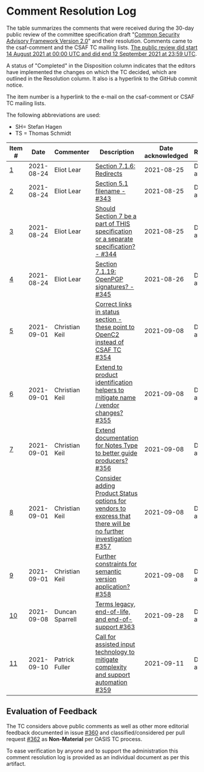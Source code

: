 # Comment Resolution Log

The table summarizes the comments that were received during the 30-day public review of the committee specification draft "[Common Security Advisory Framework Version 2.0](https://docs.oasis-open.org/csaf/csaf/v2.0/csd01/csaf-v2.0-csd01.html)" and their resolution. Comments came to the csaf-comment and the CSAF TC mailing lists. [The public review did start 14 August 2021 at 00:00 UTC and did end 12 September 2021 at 23:59 UTC](https://www.oasis-open.org/2021/08/13/invitation-to-comment-on-common-security-advisory-framework-v2-0/).

A status of "Completed" in the Disposition column indicates that the editors have implemented the changes on which the TC decided, which are outlined in the Resolution column. It also is a hyperlink to the GitHub commit notice.

The item number is a hyperlink to the e-mail on the csaf-comment or CSAF TC mailing lists.

The following abbreviations are used:

* SH= Stefan Hagen
* TS = Thomas Schmidt

| Item # | Date        | Commenter | Description | Date acknowledged | Resolution | Disposition | 
| ------------- | ------------- |  ------------- |  ------------- |  ------------- |  ------------- |  ------------- |
| [1](https://lists.oasis-open.org/archives/csaf-comment/202108/msg00001.html) | 2021-08-24 | Eliot Lear | [Section 7.1.6: Redirects](https://github.com/oasis-tcs/csaf/issues/342) | 2021-08-25 | Discussed at TC call | No change required |
| [2](https://lists.oasis-open.org/archives/csaf-comment/202108/msg00001.html) | 2021-08-24 | Eliot Lear | [Section 5.1 filename - #343](https://github.com/oasis-tcs/csaf/issues/343) | 2021-08-25 | Discussed at TC call | No change required |
| [3](https://lists.oasis-open.org/archives/csaf-comment/202108/msg00001.html) | 2021-08-24 | Eliot Lear | [Should Section 7 be a part of THIS specification or a separate specification? - #344](https://github.com/oasis-tcs/csaf/issues/344) | 2021-08-25 | Discussed at TC call | No change required |
| [4](https://lists.oasis-open.org/archives/csaf-comment/202108/msg00001.html) | 2021-08-24 | Eliot Lear | [Section 7.1.19: OpenPGP signatures? - #345](https://github.com/oasis-tcs/csaf/issues/345) | 2021-08-26 | Discussed at TC call | No change required |
| [5](https://lists.oasis-open.org/archives/csaf-comment/202109/msg00000.html) | 2021-09-01 | Christian Keil | [Correct links in status section - these point to OpenC2 instead of CSAF TC #354](https://github.com/oasis-tcs/csaf/issues/354) | 2021-09-08 | Discussed at TC call | [Completed](https://github.com/oasis-tcs/csaf/pull/362/commits/b2c3e6fe7d0e292309cd3253bb3d10ef53eb09d8) |
| [6](https://lists.oasis-open.org/archives/csaf-comment/202109/msg00000.html) | 2021-09-01 | Christian Keil | [Extend to product identification helpers to mitigate name / vendor changes? #355](https://github.com/oasis-tcs/csaf/issues/355) | 2021-09-08 | Discussed at TC call | No change required |
| [7](https://lists.oasis-open.org/archives/csaf-comment/202109/msg00000.html) | 2021-09-01 | Christian Keil | [Extend documentation for Notes Type to better guide producers? #356](https://github.com/oasis-tcs/csaf/issues/356) | 2021-09-08 | Discussed at TC call | No change required |
| [8](https://lists.oasis-open.org/archives/csaf-comment/202109/msg00000.html) | 2021-09-01 | Christian Keil  | [Consider adding Product Status options for vendors to express that there will be no further investigation #357](https://github.com/oasis-tcs/csaf/issues/357) | 2021-09-08 | Discussed at TC call | No change required |
| [9](https://lists.oasis-open.org/archives/csaf-comment/202109/msg00000.html) | 2021-09-01 | Christian Keil | [Further constraints for semantic version application? #358](https://github.com/oasis-tcs/csaf/issues/358) | 2021-09-08 | Discussed at TC call | No change required |
| [10](https://lists.oasis-open.org/archives/csaf/202109/msg00000.html) | 2021-09-08 | Duncan Sparrell | [Terms legacy, end-of-life, and end-of-support #363](https://github.com/oasis-tcs/csaf/issues/363) | 2021-09-28 | Discussed at TC call | No change for version 2.0 required |
| [11](https://lists.oasis-open.org/archives/csaf-comment/202109/msg00001.html) | 2021-09-10 | Patrick Fuller | [Call for assisted input technology to mitigate complexity and support automation #359](https://github.com/oasis-tcs/csaf/issues/359) | 2021-09-11 | Discussed at TC call | No change required |

## Evaluation of Feedback

The TC considers above public comments as well as other more editorial feedback documented in issue [#360](https://github.com/oasis-tcs/csaf/issues/360) and classified/considered per pull request [#362]((https://github.com/oasis-tcs/csaf/issues/362)) as **Non-Material** per OASIS TC process.

To ease verification by anyone and to support the administration this comment resolution log is provided as an individual document as per this artifact.
